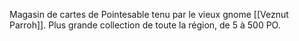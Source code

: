 Magasin de cartes de Pointesable tenu par le vieux gnome [[Veznut Parroh]].
Plus grande collection de toute la région, de 5 à 500 PO.